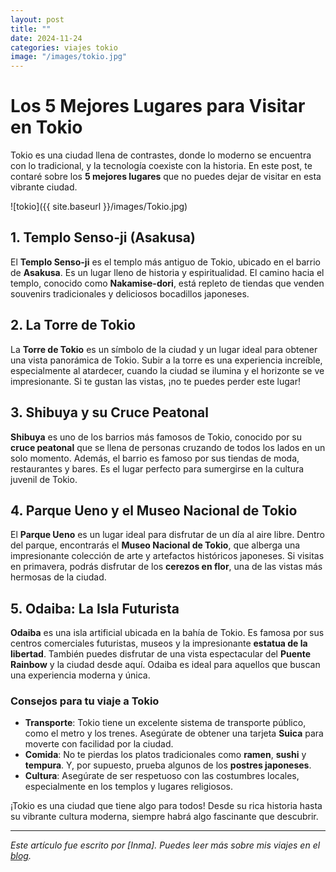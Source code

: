 ```yaml
---
layout: post
title: ""
date: 2024-11-24
categories: viajes tokio
image: "/images/tokio.jpg" 
---
```


# Los 5 Mejores Lugares para Visitar en Tokio

Tokio es una ciudad llena de contrastes, donde lo moderno se encuentra con lo tradicional, y la tecnología coexiste con la historia. En este post, te contaré sobre los **5 mejores lugares** que no puedes dejar de visitar en esta vibrante ciudad.

![tokio]({{ site.baseurl }}/images/Tokio.jpg)

## 1. **Templo Senso-ji** (Asakusa)

El **Templo Senso-ji** es el templo más antiguo de Tokio, ubicado en el barrio de **Asakusa**. Es un lugar lleno de historia y espiritualidad. El camino hacia el templo, conocido como **Nakamise-dori**, está repleto de tiendas que venden souvenirs tradicionales y deliciosos bocadillos japoneses.

## 2. **La Torre de Tokio**

La **Torre de Tokio** es un símbolo de la ciudad y un lugar ideal para obtener una vista panorámica de Tokio. Subir a la torre es una experiencia increíble, especialmente al atardecer, cuando la ciudad se ilumina y el horizonte se ve impresionante. Si te gustan las vistas, ¡no te puedes perder este lugar!

## 3. **Shibuya y su Cruce Peatonal**

**Shibuya** es uno de los barrios más famosos de Tokio, conocido por su **cruce peatonal** que se llena de personas cruzando de todos los lados en un solo momento. Además, el barrio es famoso por sus tiendas de moda, restaurantes y bares. Es el lugar perfecto para sumergirse en la cultura juvenil de Tokio.

## 4. **Parque Ueno y el Museo Nacional de Tokio**

El **Parque Ueno** es un lugar ideal para disfrutar de un día al aire libre. Dentro del parque, encontrarás el **Museo Nacional de Tokio**, que alberga una impresionante colección de arte y artefactos históricos japoneses. Si visitas en primavera, podrás disfrutar de los **cerezos en flor**, una de las vistas más hermosas de la ciudad.

## 5. **Odaiba: La Isla Futurista**

**Odaiba** es una isla artificial ubicada en la bahía de Tokio. Es famosa por sus centros comerciales futuristas, museos y la impresionante **estatua de la libertad**. También puedes disfrutar de una vista espectacular del **Puente Rainbow** y la ciudad desde aquí. Odaiba es ideal para aquellos que buscan una experiencia moderna y única.

### Consejos para tu viaje a Tokio

- **Transporte**: Tokio tiene un excelente sistema de transporte público, como el metro y los trenes. Asegúrate de obtener una tarjeta **Suica** para moverte con facilidad por la ciudad.
- **Comida**: No te pierdas los platos tradicionales como **ramen**, **sushi** y **tempura**. Y, por supuesto, prueba algunos de los **postres japoneses**.
- **Cultura**: Asegúrate de ser respetuoso con las costumbres locales, especialmente en los templos y lugares religiosos.

¡Tokio es una ciudad que tiene algo para todos! Desde su rica historia hasta su vibrante cultura moderna, siempre habrá algo fascinante que descubrir.

---

*Este artículo fue escrito por [Inma]. Puedes leer más sobre mis viajes en el [blog](https://mi-blog-de-viajes.com).*
